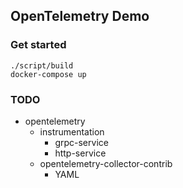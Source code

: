 OpenTelemetry Demo
---

### Get started
```shell
./script/build
docker-compose up
```

### TODO
* opentelemetry
  * instrumentation
    * grpc-service
    * http-service
  * opentelemetry-collector-contrib
    * YAML